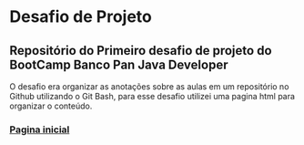 # Desafio de Projeto

## Repositório do Primeiro desafio de projeto do BootCamp Banco Pan Java Developer
O desafio era organizar as anotações sobre as aulas em um repositório no Github utilizando o Git Bash, 
para esse desafio utilizei uma pagina html para organizar o conteúdo.

### [Pagina inicial](https://eduschi.github.io/dio-desafio-github-primeiro-repositorio/)
